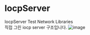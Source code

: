 # IocpServer
IocpServer Test Network Libraries<br>
직접 그린 iocp server 구조입니다.
![image](https://user-images.githubusercontent.com/60957575/228527693-caa23cab-17cc-4fc5-b532-95fb93e4af74.png)
